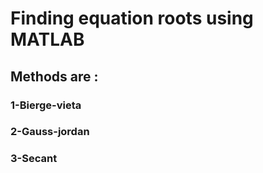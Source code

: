 # Finding equation roots using MATLAB

## Methods are :

### 1-Bierge-vieta

### 2-Gauss-jordan

### 3-Secant
